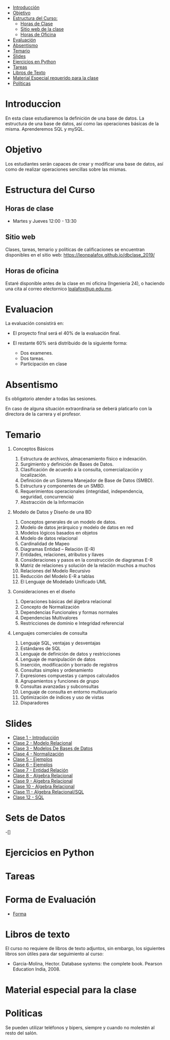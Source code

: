 - [Introducción](#introduccion)
- [Objetivo](#objetivo)
- [Estructura del Curso:](#estrctura-del-curso)
  - [Horas de Clase](#horas-de-clase)
  - [Sitio web de la clase](#sitio-web)
  - [Horas de Oficina](#horas-de-oficina)
- [Evaluación](#evaluacion)
- [Absentismo](#absentismo)
- [Temario](#temario)
- [Slides](#slides)
- [Ejercicios en Python](#ejercicios-en-python)
- [Tareas](#tareas)
- [Libros de Texto](#libros-de-texto)
- [Material Especial requerido para la clase](#material-especial-para-clase)
- [Políticas](#politicas)


# Introduccion

En esta clase estudiaremos la definición de una base de datos. La estructura de una base de datos, así como las operaciones básicas de la misma. Aprenderemos SQL y mySQL.

# Objetivo

Los estudiantes serán capaces de crear y modificar una base de datos, así como de realizar operaciones sencillas sobre las mismas. 

# Estructura del Curso

## Horas de clase

- Martes y Jueves 12:00 - 13:30

## Sitio web

Clases, tareas, temario y políticas de calificaciones se encuentran disponibles en el sitio web: https://leonpalafox.github.io/dbclase_2019/


## Horas de oficina

Estaré disponible antes de la clase en mi oficina (Ingenieria 24), o haciendo una cita al correo electornico lpalafox@up.edu.mx.

# Evaluacion

La evaluación consistirá en:

- El proyecto final será el 40% de la evaluación final.

- El restante 60% será distribuido de la siguiente forma:
  - Dos examenes. 
  - Dos tareas.
  - Participación en clase


# Absentismo
Es obligatorio atender a todas las sesiones.

En caso de alguna situación extraordinaria se deberá platicarlo con la directora de la carrera y el profesor.

# Temario

1. Conceptos Básicos
    1. Estructura de archivos, almacenamiento físico e indexación.
    2. Surgimiento y definición de Bases de Datos.
    3. Clasificación de acuerdo a la consulta, comercialización y localización.
    4. Definición de un Sistema Manejador de Base de Datos  (SMBD).
    5. Estructura y componentes de un SMBD.
    6. Requerimientos operacionales (integridad, independencia, seguridad, concurrencia)
    7. Abstracción de la Información

2. Modelo de Datos y Diseño de una BD
    1. Conceptos generales de un modelo de datos.
    2. Modelo de datos jerárquico y modelo de datos en red
    3. Modelos lógicos basados en objetos 
    4. Modelo de datos relacional
    5. Cardinalidad de Mapeo 
    6. Diagramas Entidad – Relación (E-R)
    7. Entidades, relaciones, atributos y llaves
    8. Consideraciones y pasos en la construcción de diagramas E-R
    9. Matriz de relaciones y solución de la relación muchos a muchos
    10. Relaciones del Modelo Recursivo
    11. Reducción del Modelo E-R a tablas
    12. El Lenguaje de Modelado Unificado UML

3. Consideraciones en el diseño
    1. Operaciones básicas del álgebra relacional 
    2. Concepto de Normalización
    3. Dependencias Funcionales y formas normales
    4. Dependencias Multivalores
    5. Restricciones de dominio e Integridad referencial 

4. Lenguajes comerciales de consulta
    1. Lenguaje SQL, ventajas y desventajas
    2. Estándares de SQL 
    3. Lenguaje de definición de datos y restricciones
    4. Lenguaje de manipulación de datos
    5. Inserción, modificación y borrado de registros
    6. Consultas simples y ordenamiento
    7. Expresiones compuestas y campos calculados
    8. Agrupamientos y funciones de grupo
    9. Consultas avanzadas y subconsultas
    10. Lenguaje de consulta en entorno multiusuario
    11. Optimización de índices y uso de vistas
    12. Disparadores


# Slides

- [Clase 1 - Introducción](https://github.com/leonpalafox/dbclase_2019/blob/master/Slides/Clase_1_2019.pdf)
- [Clase 2 - Modelo Relacional](https://github.com/leonpalafox/dbclase_2019/blob/master/Slides/Clase_2_2019.pdf)
- [Clase 3 - Modelos De Bases de Datos](https://github.com/leonpalafox/dbclase_2019/blob/master/Slides/Clase_3_2019.pdf)
- [Clase 4 - Normalización](https://github.com/leonpalafox/dbclase_2019/blob/master/Slides/Clase_4_2019.pdf)
- [Clase 5 - Ejemplos](https://github.com/leonpalafox/dbclase_2019/blob/master/Slides/Clase_5_2019.pdf)
- [Clase 6 - Ejemplos](https://github.com/leonpalafox/dbclase_2019/blob/master/Slides/Clase_6_2019.pdf)
- [Clase 7 - Entidad Relación](https://github.com/leonpalafox/dbclase_2019/blob/master/Slides/Clase_7_2019.pdf)
- [Clase 8 - Algebra Relacional](https://github.com/leonpalafox/dbclase_2019/blob/master/Slides/Clase_8_2019.pdf)
- [Clase 9 - Algebra Relacional](https://github.com/leonpalafox/dbclase_2019/blob/master/Slides/Clase_8_2019.pdf)
- [Clase 10 - Algebra Relacional](https://github.com/leonpalafox/dbclase_2019/blob/master/Slides/Clase_8_2019.pdf)
- [Clase 11 - Algebra Relacional/SQL](https://github.com/leonpalafox/dbclase_2019/blob/master/Slides/Clase_8_2019.pdf)
- [Clase 12 - SQL](https://github.com/leonpalafox/dbclase_2019/blob/master/Slides/Clase_8_2019.pdf)

# Sets de Datos

-[]

# Ejercicios en Python



# Tareas


# Forma de Evaluación

- [Forma](https://docs.google.com/forms/d/e/1FAIpQLSchyplaxVM8APNVa9uXnj9Q398i3e9E0sXyAxS0402hMGOGZw/viewform?usp=sf_link)



# Libros de texto

El curso no requiere de libros de texto adjuntos, sin embargo, los siguientes libros son útiles para dar seguimiento al curso:

- Garcia-Molina, Hector. Database systems: the complete book. Pearson Education India, 2008.

# Material especial para la clase


# Politicas

Se pueden utilizar teléfonos y bipers, siempre y cuando no molestén al resto del salón.




